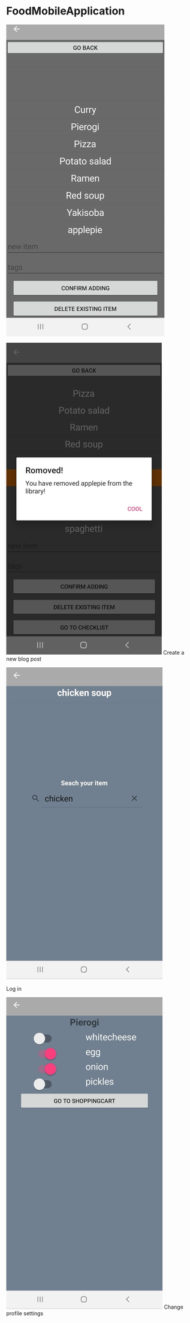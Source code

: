 # FoodMobileApplication
 

![ScreenShot](/screenshots/num1.jpg)



![ScreenShot](/screenshots/num2.jpg)
Create a new blog post

![ScreenShot](/screenshots/num3.jpg)

Log in



![ScreenShot](/screenshots/num4.jpg)
Change profile settings
